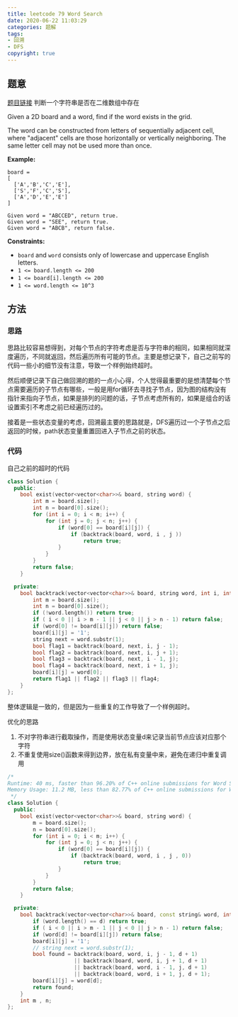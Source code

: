 ```yaml
---
title: leetcode 79 Word Search
date: 2020-06-22 11:03:29
categories: 题解
tags:
- 回溯
- DFS
copyright: true
---
```


## 题意

[题目链接](https://leetcode.com/problems/word-search/)  判断一个字符串是否在二维数组中存在

Given a 2D board and a word, find if the word exists in the grid.

The word can be constructed from letters of sequentially adjacent cell, where "adjacent" cells are those horizontally or vertically neighboring. The same letter cell may not be used more than once.

**Example:**

```
board =
[
  ['A','B','C','E'],
  ['S','F','C','S'],
  ['A','D','E','E']
]

Given word = "ABCCED", return true.
Given word = "SEE", return true.
Given word = "ABCB", return false.
```

 

**Constraints:**

- `board` and `word` consists only of lowercase and uppercase English letters.
- `1 <= board.length <= 200`
- `1 <= board[i].length <= 200`
- `1 <= word.length <= 10^3`

## 方法

### 思路

思路比较容易想得到，对每个节点的字符考虑是否与字符串的相同，如果相同就深度遍历，不同就返回，然后遍历所有可能的节点。主要是想记录下，自己之前写的代码一些小的细节没有注意，导致一个样例始终超时。

然后顺便记录下自己做回溯的题的一点小心得，个人觉得最重要的是想清楚每个节点需要遍历的子节点有哪些，一般是用for循环去寻找子节点，因为图的结构没有指针来指向子节点，如果是排列的问题的话，子节点考虑所有的，如果是组合的话设置索引不考虑之前已经遍历过的。

接着是一些状态变量的考虑，回溯最主要的思路就是，DFS遍历过一个子节点之后返回的时候，path状态变量重置回进入子节点之前的状态。

### 代码

自己之前的超时的代码

```c++
class Solution {
  public:
	bool exist(vector<vector<char>>& board, string word) {
		int m = board.size();
		int n = board[0].size();
		for (int i = 0; i < m; i++) {
			for (int j = 0; j < n; j++) {
				if (word[0] == board[i][j]) {
					if (backtrack(board, word, i , j ))
						return true;
				}
			}
		}
		return false;
	}

  private:
	bool backtrack(vector<vector<char>>& board, string word, int i, int j) {
		int m = board.size();
		int n = board[0].size();
		if (!word.length()) return true;
		if ( i < 0 || i > m - 1 || j < 0 || j > n - 1) return false;
		if (word[0] != board[i][j]) return false;
		board[i][j] = '1';
		string next = word.substr(1);
		bool flag1 = backtrack(board, next, i, j - 1);
		bool flag2 = backtrack(board, next, i, j + 1);
		bool flag3 = backtrack(board, next, i - 1, j);
		bool flag4 = backtrack(board, next, i + 1, j);
		board[i][j] = word[0];
		return flag1 || flag2 || flag3 || flag4;
	}
};
```

整体逻辑是一致的，但是因为一些重复的工作导致了一个样例超时。

优化的思路

1. 不对字符串进行截取操作，而是使用状态变量d来记录当前节点应该对应那个字符
2. 不重复使用size()函数来得到边界，放在私有变量中来，避免在递归中重复调用

```cc
/*
Runtime: 40 ms, faster than 96.20% of C++ online submissions for Word Search.
Memory Usage: 11.2 MB, less than 82.77% of C++ online submissions for Word Search.
 */
class Solution {
  public:
	bool exist(vector<vector<char>>& board, string word) {
		m = board.size();
		n = board[0].size();
		for (int i = 0; i < m; i++) {
			for (int j = 0; j < n; j++) {
				if (word[0] == board[i][j]) {
					if (backtrack(board, word, i , j , 0))
						return true;
				}
			}
		}
		return false;
	}

  private:
	bool backtrack(vector<vector<char>>& board, const string& word, int i, int j, int d) {
		if (word.length() == d) return true;
		if ( i < 0 || i > m - 1 || j < 0 || j > n - 1) return false;
		if (word[d] != board[i][j]) return false;
		board[i][j] = '1';
		// string next = word.substr(1);
		bool found = backtrack(board, word, i, j - 1, d + 1)
		             || backtrack(board, word, i, j + 1, d + 1)
		             || backtrack(board, word, i - 1, j, d + 1)
		             || backtrack(board, word, i + 1, j, d + 1);
		board[i][j] = word[d];
		return found;
	}
	int m , n;
};
```



